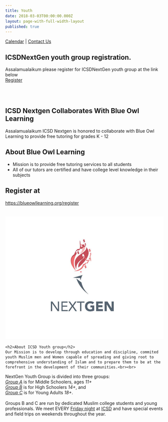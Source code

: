 ```yaml
---
title: Youth
date: 2018-03-03T00:00:00.000Z
layout: page-with-full-width-layout
published: true
---
```



<style>
  .img {
  	width: 100%;
    padding-top: 75%;
    background-position: 50% 50%;
    background-repeat: no-repeat;
    background-size: cover;
  }
  .gallery-image {
  	padding-top: 3px;
    padding-bottom: 3px;
  }
</style>


<div class="row pb-2">
            <div class="col-12">
                <div class="pull-right">
                  <a class="lh-150" href="{{site.baseurl}}/youth/calendar">Calendar</a> | 
                  <a class="lh-150" href="{{site.baseurl}}/youth/contact-us">Contact Us</a> 
                </div>
            </div>
        </div>


<div class="row">
  <div class="col-12">
    <h2>ICSDNextGen youth group registration. </h2>
  	<p>
  	    Assalamualaikum please register for ICSDNextGen youth group at the link below 
        <br/> <a class="btn btn-sm btn-success" href="https://forms.123formbuilder.io/form-4273808/NextGen-Registration-Form">Register</a>
  	</p>
  </div>
</div>

<br/>
<br/>


<div class="row">
  <div class="col-12">
    <h2>ICSD Nextgen Collaborates With Blue Owl Learning</h2>
  	<p>Assalamualaikum  ICSD Nextgen  is honored  to collaborate  with Blue Owl Learning to provide free tutoring for grades K - 12</p>
    <h2>About Blue Owl Learning</h2>
        <ul>
        <li>Mission is to provide free tutoring services to all students</li>
        <li>All of our tutors are certified and have college level knowledge in their subjects</li>
        </ul>
    <h2>Register at</h2>
    <a href="https://blueowllearning.org/register" >https://blueowllearning.org/register </a>   
  </div>
</div>
<br>


<br>
<div class="row">
  <div class="col-12 col-md-3">
  	<img src="/media/nextgen-logo.jpeg">
  </div>
  <div class="col-12 col-md-9">
     
    <h2>About ICSD Youth group</h2>
  	Our Mission is to develop through education and discipline, commited youth Muslim men and Women capable of spreading and giving root to comprehensive understanding of Islam and to prepare them to be at the forefront in the development of their communities.<br><br>
NextGen Youth Group is divided into three groups:<br>
<u><i>Group A</i></u> is for Middle Schoolers, ages <i>11+</i> <br>
<u><i>Group B</i></u> is for High Schoolers <i>14+</i>, and <br>
<u><i>Group C</i></u> is for Young Adults <i>18+</i>. <br>
<br>
Groups B and C are run by dedicated Muslim college students and young professionals.
We meet EVERY <u>Friday night</u> at <u>ICSD</u> and have special events and field trips on weekends throughout the year.
  </div>
</div>
<br>
<br>

<div class="row">
  <div class="col-6 col-md-3 gallery-image">
    <a href="{{site.baseurl}}/media/nextgen-img-1.jpg"><div class="img" style="background-image: url('/media/nextgen-img-1.jpg')"></div></a>
  </div>
  <div class="col-6 col-md-3 gallery-image">
    <a href="{{site.baseurl}}/media/nextgen-img-2.jpg"><div class="img" style="background-image: url('/media/nextgen-img-2.jpg');"></div></a>
  </div>
  <div class="col-6 col-md-3 gallery-image">
    <a href="{{site.baseurl}}/media/nextgen-img-3.jpg"><div class="img" style="background-image: url('/media/nextgen-img-3.jpg')"></div></a>
  </div>
  <div class="col-6 col-md-3 gallery-image">
    <a href="{{site.baseurl}}/media/nextgen-img-4.JPG"><div class="img" style="background-image: url('/media/nextgen-img-4.JPG')"></div></a>
  </div>
  <div class="col-6 col-md-3 gallery-image">
    <a href="{{site.baseurl}}/media/nextgen-img-5.jpg"><div class="img" style="background-image: url('/media/nextgen-img-5.jpg')"></div></a>
  </div>
  <div class="col-6 col-md-3 gallery-image">
    <a href="{{site.baseurl}}/media/nextgen-img-6.jpg"><div class="img" style="background-image: url('/media/nextgen-img-6.jpg');"></div></a>
  </div>
  <div class="col-6 col-md-3 gallery-image">
    <a href="{{site.baseurl}}/media/nextgen-img-7.JPG"><div class="img" style="background-image: url('/media/nextgen-img-7.JPG')"></div></a>
  </div>
  <div class="col-6 col-md-3 gallery-image">
    <a href="{{site.baseurl}}/media/nextgen-img-8.JPG"><div class="img" style="background-image: url('/media/nextgen-img-8.JPG')"></div></a>
  </div>
  <div class="col-6 col-md-3 gallery-image">
    <a href="{{site.baseurl}}/media/nextgen-img-9.JPG"><div class="img" style="background-image: url('/media/nextgen-img-9.JPG')"></div></a>
  </div>
  <div class="col-6 col-md-3 gallery-image">
    <a href="{{site.baseurl}}/media/nextgen-img-10.JPG"><div class="img" style="background-image: url('/media/nextgen-img-10.JPG');"></div></a>
  </div>
  <div class="col-6 col-md-3 gallery-image">
    <a href="{{site.baseurl}}/media/nextgen-img-11.JPG"><div class="img" style="background-image: url('/media/nextgen-img-11.JPG')"></div></a>
  </div>
  <div class="col-6 col-md-3 gallery-image">
    <a href="{{site.baseurl}}/media/nextgen-img-12.JPG"><div class="img" style="background-image: url('/media/nextgen-img-12.JPG')"></div></a>
  </div>
  <div class="col-6 col-md-3 gallery-image">
    <a href="{{site.baseurl}}/media/nextgen-img-13.jpg"><div class="img" style="background-image: url('/media/nextgen-img-13.jpg')"></div></a>
  </div>
  <div class="col-6 col-md-3 gallery-image">
    <a href="{{site.baseurl}}/media/nextgen-img-14.jpg"><div class="img" style="background-image: url('/media/nextgen-img-14.jpg');"></div></a>
  </div>
  <div class="col-6 col-md-3 gallery-image">
    <a href="{{site.baseurl}}/media/nextgen-img-15.jpg"><div class="img" style="background-image: url('/media/nextgen-img-15.jpg')"></div></a>
  </div>
  <div class="col-6 col-md-3 gallery-image">
    <a href="{{site.baseurl}}/media/nextgen-img-16.jpg"><div class="img" style="background-image: url('/media/nextgen-img-16.jpg')"></div></a>
  </div>
</div>
